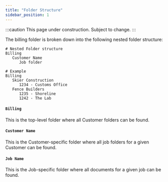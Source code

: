 ```yaml
---
title: "Folder Structure"
sidebar_position: 1
---
```


:::caution
This page under construction. Subject to change.
:::

The billing folder is broken down into the following nested folder structure:

```shell
# Nested Folder structure
Billing
   Customer Name
      Job folder

# Example
Billing
   Skier Construction
      1234 - Customs Office
   Fence Builders
      1235 - Shoreline
      1242 - The Lab
```

#### `Billing`

This is the top-level folder where all Customer folders can be found.

#### `Customer Name`

This is the Customer-specific folder where all job folders for a given Customer can be found.

#### `Job Name`

This is the Job-specific folder where all documents for a given job can be found.
